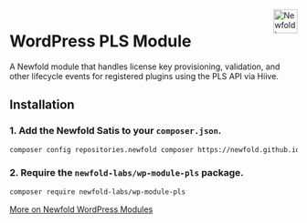 <a href="https://newfold.com/" target="_blank">
    <img src="https://newfold.com/content/experience-fragments/newfold/site-header/master/_jcr_content/root/header/logo.coreimg.svg/1621395071423/newfold-digital.svg" alt="Newfold Logo" title="Newfold Digital" align="right" 
height="42" />
</a>

# WordPress PLS Module
A Newfold module that handles license key provisioning, validation, and other lifecycle events for registered plugins using the PLS API via Hiive.

## Installation

### 1. Add the Newfold Satis to your `composer.json`.

 ```bash
 composer config repositories.newfold composer https://newfold.github.io/satis
 ```

### 2. Require the `newfold-labs/wp-module-pls` package.

 ```bash
 composer require newfold-labs/wp-module-pls
 ```
[More on Newfold WordPress Modules](https://github.com/newfold-labs/wp-module-loader)
